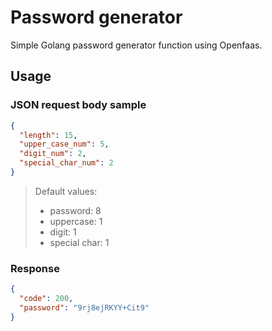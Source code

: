 # Password generator

Simple Golang password generator function using Openfaas.

## Usage

### JSON request body sample

```json
{
  "length": 15,
  "upper_case_num": 5,
  "digit_num": 2,
  "special_char_num": 2
}
```

> Default values:
> * password: 8
> * uppercase: 1
> * digit: 1
> * special char: 1

### Response

```json
{
  "code": 200,
  "password": "9rj8ejRKYY+Cit9"
}
```
